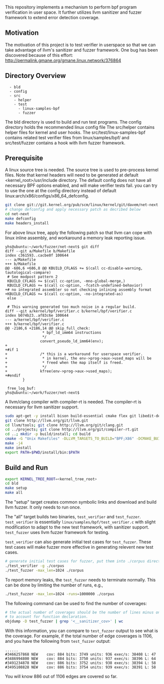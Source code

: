 
This repository implements a mechanism to perform bpf program verification
in user space. It further utilizes llvm sanitizer and fuzzer framework to
extend error detection coverage.

## Motivation

The motivation of this project is to test verifier in userspace so that
we can take advantage of llvm's sanitizer and fuzzer framework. One bug
has been discovered because of this effort:
http://permalink.gmane.org/gmane.linux.network/376864

## Directory Overview

```
  - bld
  - config
  - src
    - helper
    - test
      - linux-samples-bpf
      - fuzzer
```

The bld directory is used to build and run test programs.
The config directory holds the recommended linux config file
The src/helper contains helper files for kernel and 
user hooks. The src/test/linux-samples-bpf contains 
related test verifier files from linux/samples/bpf/ and
src/test/fuzzer contains a hook with llvm fuzzer framework.

## Prerequisite

A linux source tree is needed. The source tree is used to pre-process kernel files.
Note that kernel headers will need to be generated at default <kernel_root>/usr/include
directory. The default config does not have all necessary BPF options enabled,
and will make verifier tests fail.
you can try to use the one at the config directory instead of default
linux:arch/x86/configs/x86_64_defconfig.

```bash
git clone git://git.kernel.org/pub/scm/linux/kernel/git/davem/net-next.git
# change defconfig and apply necessary patch as decribed below
cd net-next
make defconfig
make headers_install
```

For above linux tree, apply the following patch so that llvm can cope with linux
inline assembly, and workaround a memory leak reporting issue.

```
yhs@ubuntu:~/work/fuzzer/net-next$ git diff
diff --git a/Makefile b/Makefile
index c361593..cacbe0f 100644
--- a/Makefile
+++ b/Makefile
@@ -686,6 +686,8 @@ KBUILD_CFLAGS += $(call cc-disable-warning, tautological-compare)
 # See modpost pattern 2
 KBUILD_CFLAGS += $(call cc-option, -mno-global-merge,)
 KBUILD_CFLAGS += $(call cc-option, -fcatch-undefined-behavior)
+# no integrated assembler so not checking inlining assembly format
+KBUILD_CFLAGS += $(call cc-option, -no-integrated-as)
 else
 
 # This warning generated too much noise in a regular build.
diff --git a/kernel/bpf/verifier.c b/kernel/bpf/verifier.c
index b074b23..af83c6e 100644
--- a/kernel/bpf/verifier.c
+++ b/kernel/bpf/verifier.c
@@ -2186,6 +2186,14 @@ skip_full_check:
                 * bpf_ld_imm64 instructions
                 */
                convert_pseudo_ld_imm64(env);
+
+#if 1
+               /* this is a workaround for userspace verifier.
+                * in kernel, the env->prog->aux->used_maps will be
+                * freed when the map itself is freed.
+                */
+               kfree(env->prog->aux->used_maps);
+#endif
        }

 free_log_buf:
yhs@ubuntu:~/work/fuzzer/net-next$ 
```

A llvm/clang compiler with compiler-rt is needed. The compiler-rt is necessary
for llvm sanitizer support.

```bash
sudo apt-get -y install bison build-essential cmake flex git libedit-dev python zlib1g-dev
git clone http://llvm.org/git/llvm.git
cd llvm/tools; git clone http://llvm.org/git/clang.git
cd ../projects; git clone http://llvm.org/git/compiler-rt.git
cd ..; mkdir -p build/install; cd build
cmake -G "Unix Makefiles" -DLLVM_TARGETS_TO_BUILD="BPF;X86" -DCMAKE_BUILD_TYPE=Release -DCMAKE_INSTALL_PREFIX=$PWD/install ..
make -j4
make install
export PATH=$PWD/install/bin:$PATH
```

## Build and Run

```bash
export KERNEL_TREE_ROOT=<kernel_tree_root>
cd bld
make setup
make all
```

The "setup" target creates common symbolic links and download
and build llvm fuzzer. It only needs to run once.

The "all" target builds two binaries, `test_verifier` and `test_fuzzer`.
`test_verifier` is essentially `linux/samples/bpf/test_verifier.c` with
slight modification to adapt to the new test framework, with
sanitizer support. `test_fuzzer` uses llvm fuzzer framework
for testing.

`test_verifier` can also generate initial test cases for `test_fuzzer`.
These test cases will make fuzzer more effective in generating relevent
new test cases.
```bash
# generate initial test cases for fuzzer, put them into ./corpus directory
./test_verifier -g ./corpus
./test_fuzzer -max_len=1024 ./corpus
```

To report memory leaks, the `test_fuzzer` needs to terminate normally.
This can be done by limiting the number of runs, e.g.,
```bash
./test_fuzzer -max_len=1024 -runs=1000000 ./corpus
```

The following command can be used to find the number of coverages:
```bash
# the actual number of coverages should be the number of lines minus one
# to account for function declaration.
objdump -D test_fuzzer | grep '<__sanitizer_cov>' | wc
```

With this information, you can compare to `test_fuzzer` output to
see what is the coverage. For example, if the total number of
edge coverages is 1106, and you have the following from `test_fuzzer`
output:
```
......
#3466257868	NEW    cov: 884 bits: 3749 units: 936 exec/s: 38408 L: 47
#3486994800	NEW    cov: 884 bits: 3750 units: 937 exec/s: 38396 L: 64
#3491234878	NEW    cov: 886 bits: 3752 units: 938 exec/s: 38394 L: 58
#3495108828	NEW    cov: 886 bits: 3754 units: 939 exec/s: 38391 L: 58
```
You will know 886 out of 1106 edges are covered so far.
